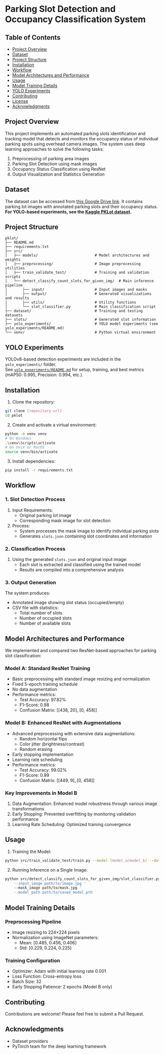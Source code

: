 # Parking Slot Detection and Occupancy Classification System

## Table of Contents
- [Project Overview](#project-overview)
- [Dataset](#dataset)
- [Project Structure](#project-structure)
- [Installation](#installation)
- [Workflow](#workflow)
- [Model Architectures and Performance](#model-architectures-and-performance)
- [Usage](#usage)
- [Model Training Details](#model-training-details)
- [YOLO Experiments](#yolo-experiments)
- [Contributing](#contributing)
- [License](#license)
- [Acknowledgments](#acknowledgments)

## Project Overview
This project implements an automated parking slots identification and tracking model that detects and monitors the occupancy status of individual parking spots using overhead camera images. The system uses deep learning approaches to solve the following tasks:

1. Preprocessing of parking area images
2. Parking Slot Detection using mask images
3. Occupancy Status Classification using ResNet
4. Output Visualization and Statistics Generation

## Dataset
The dataset can be accessed from [this Google Drive link](https://drive.google.com/drive/folders/1CjEFWihRqTLNUnYRwHXxGAVwSXF2k8QC). It contains parking lot images with annotated parking slots and their occupancy status.
**For YOLO-based experiments, see the [Kaggle PKLot dataset](https://www.kaggle.com/datasets/blanderbuss/parking-lot-dataset).**


## Project Structure
```
pklot/
├── README.md
├── requirements.txt
├── src/
│   ├── models/                          # Model architectures and weights
│   ├── preprocessing/                   # Image preprocessing utilities
│   ├── train_validate_test/             # Training and validation scripts
│   └── detect_classify_count_slots_for_given_img/  # Main inference pipeline
│       ├── input/                       # Input images and masks
│       ├── output/                      # Generated visualizations and results
│       ├── utils/                       # Utility functions
│       └── slot_classifier.py           # Main classification script
├── dataset/                             # Training and testing datasets
├── slots/                               # Generated slot information
├── yolo_experiments/                    # YOLO model experiments (see yolo_experiments/README.md)
└── venv/                                # Python virtual environment
```

## YOLO Experiments

YOLOv8-based detection experiments are included in the `yolo_experiments/` folder.  
See [`yolo_experiments/README.md`](yolo_experiments/README.md) for setup, training, and best metrics (mAP50: 0.995, Precision: 0.994, etc.).

## Installation

1. Clone the repository:
```bash
git clone [repository-url]
cd pklot
```

2. Create and activate a virtual environment:
```bash
python -m venv venv
# On Windows
.\venv\Scripts\activate
# On Unix or MacOS
source venv/bin/activate
```

3. Install dependencies:
```bash
pip install -r requirements.txt
```

## Workflow

### 1. Slot Detection Process
1. Input Requirements:
   - Original parking lot image
   - Corresponding mask image for slot detection
2. Process:
   - System processes the mask image to identify individual parking slots
   - Generates `slots.json` containing slot coordinates and information

### 2. Classification Process
1. Using the generated `slots.json` and original input image:
   - Each slot is extracted and classified using the trained model
   - Results are compiled into a comprehensive analysis

### 3. Output Generation
The system produces:
   - Annotated image showing slot status (occupied/empty)
   - CSV file with statistics:
     - Total number of slots
     - Number of occupied slots
     - Number of available slots

## Model Architectures and Performance

We implemented and compared two ResNet-based approaches for parking slot classification:

### Model A: Standard ResNet Training
- Basic preprocessing with standard image resizing and normalization
- Fixed 5-epoch training schedule
- No data augmentation
- Performance metrics:
  - Test Accuracy: 97.82%
  - F1-Score: 0.98
  - Confusion Matrix: [[438, 20], [0, 458]]

### Model B: Enhanced ResNet with Augmentations
- Advanced preprocessing with extensive data augmentations:
  - Random horizontal flips
  - Color jitter (brightness/contrast)
  - Random erasing
- Early stopping implementation
- Learning rate scheduling
- Performance metrics:
  - Test Accuracy: 99.02%
  - F1-Score: 0.99
  - Confusion Matrix: [[449, 9], [0, 458]]

### Key Improvements in Model B
1. Data Augmentation: Enhanced model robustness through various image transformations
2. Early Stopping: Prevented overfitting by monitoring validation performance
3. Learning Rate Scheduling: Optimized training convergence

## Usage

1. Training the Model:
```bash
python src/train_validate_test/train.py --model [model_a/model_b] --data_dir dataset/processed
```

2. Running Inference on a Single Image:
```bash
python src/detect_classify_count_slots_for_given_img/slot_classifier.py '
    --input_image path/to/image.jpg '
    --mask_image path/to/mask.jpg '
    --model_path path/to/saved_model.pth
```

## Model Training Details

### Preprocessing Pipeline
- Image resizing to 224×224 pixels
- Normalization using ImageNet parameters:
  - Mean: [0.485, 0.456, 0.406]
  - Std: [0.229, 0.224, 0.225]

### Training Configuration
- Optimizer: Adam with initial learning rate 0.001
- Loss Function: Cross-entropy loss
- Batch Size: 32
- Early Stopping Patience: 2 epochs (Model B only)

## Contributing
Contributions are welcome! Please feel free to submit a Pull Request.

## Acknowledgments
- Dataset providers
- PyTorch team for the deep learning framework
